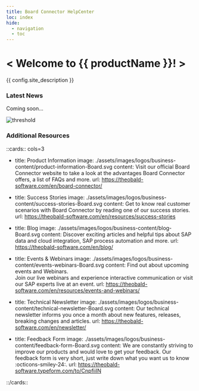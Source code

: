 ```yaml
---
title: Board Connector HelpCenter
loc: index
hide:
  - navigation
  - toc
---
```


<div class="full-width-background"></div>
<div class="banner-text">
	<h1> &lt; Welcome to {{ productName }}! &gt; </h1>
	<p>{{ config.site_description }}</p>
</div>


### Latest News

Coming soon...

<!---

<div class="grid cards" markdown>

--8<-- "newsfeed/board-connector-news.md:3:33"

</div>

[:octicons-arrow-right-24: Show more](news.md)

-->

![threshold](assets/images/datastream/DataStream_Board.png)


### Additional Resources

::cards:: cols=3
  
- title: Product Information
  image: ./assets/images/logos/business-content/product-information-Board.svg
  content: Visit our official Board Connector website to take a look at the advantages Board Connector offers, a list of FAQs and more.
  url: https://theobald-software.com/en/board-connector/
  
- title: Success Stories
  image: ./assets/images/logos/business-content/success-stories-Board.svg
  content: Get to know real customer scenarios with Board Connector by reading one of our success stories.
  url: https://theobald-software.com/en/resources/success-stories

- title: Blog
  image: ./assets/images/logos/business-content/blog-Board.svg
  content: Discover exciting articles and helpful tips about SAP data and cloud integration, SAP process automation and more.
  url: https://theobald-software.com/en/blog/
  
- title: Events & Webinars
  image: ./assets/images/logos/business-content/events-webinars-Board.svg 
  content: Find out about upcoming events and Webinars. <br>Join our live webinars and experience interactive communication or visit our SAP experts live at an event. 
  url: https://theobald-software.com/en/resources/events-and-webinars/
  
- title: Technical Newsletter
  image: ./assets/images/logos/business-content/technical-newsletter-Board.svg
  content: Our technical newsletter informs you once a month about new features, releases, breaking changes and articles.
  url: https://theobald-software.com/en/newsletter/

- title: Feedback Form
  image: ./assets/images/logos/business-content/feedback-form-Board.svg
  content: We are constantly striving to improve our products and would love to get your feedback. Our feedback form is very short, just write down what you want us to know :octicons-smiley-24:.
  url: https://theobald-software.typeform.com/to/CnpfiiIN

::/cards::